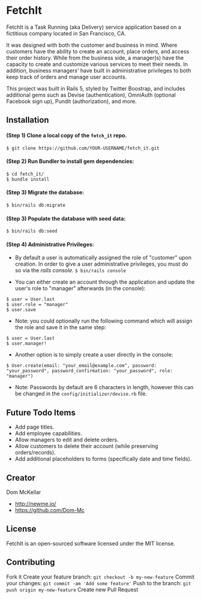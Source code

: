 # FetchIt

FetchIt is a Task Running (aka Delivery) service application based on a fictitious company located in San Francisco, CA.

It was designed with both the customer and business in mind. Where customers have the ability to create an account, place orders, and access their order history. While from the business side, a manager(s) have the capacity to create and customize various services to meet their needs. In addition, business managers' have built in administrative privileges to both keep track of orders and manage user accounts.

This project was built in Rails 5, styled by Twitter Boostrap, and includes additional gems such as Devise (authentication), OmniAuth (optional Facebook sign up), Pundit (authorization), and more.


## Installation
#### (Step 1) Clone a local copy of the `fetch_it` repo.
`$ git clone https://github.com/YOUR-USERNAME/fetch_it.git`

#### (Step 2) Run Bundler to install gem dependencies:
```
$ cd fetch_it/
$ bundle install
```
#### (Step 3) Migrate the database:
`$ bin/rails db:migrate`

#### (Step 3) Populate the database with seed data:
`$ bin/rails db:seed`

#### (Step 4) Administrative Privileges:
* By default a user is automatically assigned the role of "customer" upon creation. In order to give a user administrative privileges, you must do so via the *rails console*.
`$ bin/rails console`

* You can either create an account through the application and update the user's role to "manager" afterwards (in the console):

```
$ user = User.last
$ user.role = "manager"
$ user.save
```
* Note: you could optionally run the following command which will assign the role and save it in the same step:

```
$ user = User.last
$ user.manager!
```

* Another option is to simply create a user directly in the console:

```
$ User.create(email: "your_email@example.com", password: "your_password", password_confirmation: "your_password", role: "manager")
```
* Note: Passwords by default are 6 characters in length, however this can be changed in the `config/initializer/devise.rb` file.

## Future Todo Items
- Add page titles.
- Add employee capabilities.
- Allow managers to edit and delete orders.
- Allow customers to delete their account (while preserving orders/records).
- Add additional placeholders to forms (specifically date and time fields).


## Creator

Dom McKellar
* http://newme.io/
* https://github.com/Dom-Mc

## License

FetchIt is an open-sourced software licensed under the MIT license.

## Contributing
Fork it
Create your feature branch: `git checkout -b my-new-feature`
Commit your changes: `git commit -am 'Add some feature'`
Push to the branch: `git push origin my-new-feature`
Create new Pull Request
